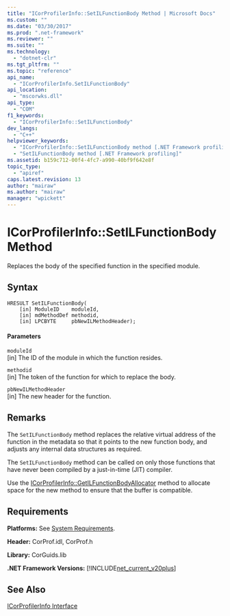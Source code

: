 ```yaml
---
title: "ICorProfilerInfo::SetILFunctionBody Method | Microsoft Docs"
ms.custom: ""
ms.date: "03/30/2017"
ms.prod: ".net-framework"
ms.reviewer: ""
ms.suite: ""
ms.technology: 
  - "dotnet-clr"
ms.tgt_pltfrm: ""
ms.topic: "reference"
api_name: 
  - "ICorProfilerInfo.SetILFunctionBody"
api_location: 
  - "mscorwks.dll"
api_type: 
  - "COM"
f1_keywords: 
  - "ICorProfilerInfo::SetILFunctionBody"
dev_langs: 
  - "C++"
helpviewer_keywords: 
  - "ICorProfilerInfo::SetILFunctionBody method [.NET Framework profiling]"
  - "SetILFunctionBody method [.NET Framework profiling]"
ms.assetid: b159c712-00f4-4fc7-a990-40bf9f642e8f
topic_type: 
  - "apiref"
caps.latest.revision: 13
author: "mairaw"
ms.author: "mairaw"
manager: "wpickett"
---
```

# ICorProfilerInfo::SetILFunctionBody Method
Replaces the body of the specified function in the specified module.  
  
## Syntax  
  
```  
HRESULT SetILFunctionBody(  
    [in] ModuleID    moduleId,  
    [in] mdMethodDef methodid,  
    [in] LPCBYTE     pbNewILMethodHeader);  
```  
  
#### Parameters  
 `moduleId`  
 [in] The ID of the module in which the function resides.  
  
 `methodid`  
 [in] The token of the function for which to replace the body.  
  
 `pbNewILMethodHeader`  
 [in] The new header for the function.  
  
## Remarks  
 The `SetILFunctionBody` method replaces the relative virtual address of the function in the metadata so that it points to the new function body, and adjusts any internal data structures as required.  
  
 The `SetILFunctionBody` method can be called on only those functions that have never been compiled by a just-in-time (JIT) compiler.  
  
 Use the [ICorProfilerInfo::GetILFunctionBodyAllocator](../../../../docs/framework/unmanaged-api/profiling/icorprofilerinfo-getilfunctionbodyallocator-method.md) method to allocate space for the new method to ensure that the buffer is compatible.  
  
## Requirements  
 **Platforms:** See [System Requirements](../../../../docs/framework/get-started/system-requirements.md).  
  
 **Header:** CorProf.idl, CorProf.h  
  
 **Library:** CorGuids.lib  
  
 **.NET Framework Versions:** [!INCLUDE[net_current_v20plus](../../../../includes/net-current-v20plus-md.md)]  
  
## See Also  
 [ICorProfilerInfo Interface](../../../../docs/framework/unmanaged-api/profiling/icorprofilerinfo-interface.md)